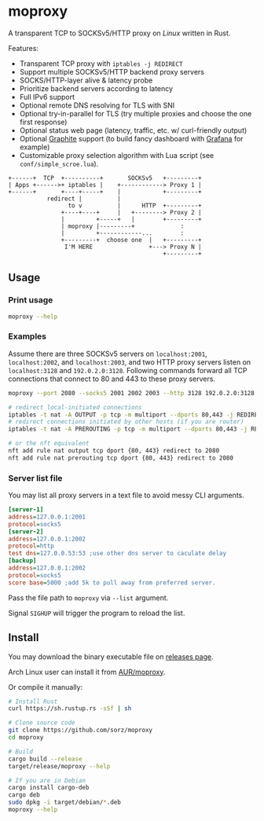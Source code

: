 # moproxy

A transparent TCP to SOCKSv5/HTTP proxy on *Linux* written in Rust.

Features:

 * Transparent TCP proxy with `iptables -j REDIRECT`
 * Support multiple SOCKSv5/HTTP backend proxy servers
 * SOCKS/HTTP-layer alive & latency probe
 * Prioritize backend servers according to latency
 * Full IPv6 support
 * Optional remote DNS resolving for TLS with SNI
 * Optional try-in-parallel for TLS (try multiple proxies and choose the one
   first response)
 * Optional status web page (latency, traffic, etc. w/ curl-friendly output)
 * Optional [Graphite](https://graphite.readthedocs.io/) support
   (to build fancy dashboard with [Grafana](https://grafana.com/) for example)
 * Customizable proxy selection algorithm with Lua script (see
   `conf/simple_scroe.lua`).

```
+------+  TCP  +----------+       SOCKSv5   +---------+
| Apps +------>+ iptables |    +------------> Proxy 1 |
+------+       +----+-----+    |            +---------+
           redirect |          |
                 to v          |      HTTP  +---------+
               +----+----+     |   +--------> Proxy 2 |
               |         +-----+   |        +---------+
               | moproxy |---------+             :
               |         +------------...        :
               +---------+  choose one  |   +---------+
                I'M HERE                +---> Proxy N |
                                            +---------+
```

## Usage

### Print usage
```bash
moproxy --help
```
### Examples

Assume there are three SOCKSv5 servers on `localhost:2001`, `localhost:2002`,
and `localhost:2003`, and two HTTP proxy servers listen on `localhost:3128`
and `192.0.2.0:3128`.
Following commands forward all TCP connections that connect to 80 and 443 to
these proxy servers.

```bash
moproxy --port 2080 --socks5 2001 2002 2003 --http 3128 192.0.2.0:3128

# redirect local-initiated connections
iptables -t nat -A OUTPUT -p tcp -m multiport --dports 80,443 -j REDIRECT --to-port 2080
# redirect connections initiated by other hosts (if you are router)
iptables -t nat -A PREROUTING -p tcp -m multiport --dports 80,443 -j REDIRECT --to-port 2080

# or the nft equivalent
nft add rule nat output tcp dport {80, 443} redirect to 2080
nft add rule nat prerouting tcp dport {80, 443} redirect to 2080
```

### Server list file
You may list all proxy servers in a text file to avoid messy CLI arguments.

```ini
[server-1]
address=127.0.0.1:2001
protocol=socks5
[server-2]
address=127.0.0.1:2002
protocol=http
test dns=127.0.0.53:53 ;use other dns server to caculate delay
[backup]
address=127.0.0.1:2002
protocol=socks5
score base=5000 ;add 5k to pull away from preferred server.
```

Pass the file path to `moproxy` via `--list` argument.

Signal `SIGHUP` will trigger the program to reload the list.

## Install

You may download the binary executable file on
[releases page](https://github.com/sorz/moproxy/releases).

Arch Linux user can install it from
[AUR/moproxy](https://aur.archlinux.org/packages/moproxy/).

Or compile it manually:

```bash
# Install Rust
curl https://sh.rustup.rs -sSf | sh

# Clone source code
git clone https://github.com/sorz/moproxy
cd moproxy

# Build
cargo build --release
target/release/moproxy --help

# If you are in Debian
cargo install cargo-deb
cargo deb
sudo dpkg -i target/debian/*.deb
moproxy --help
```

